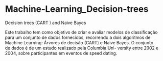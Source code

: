 # Machine-Learning_Decision-trees
Decision trees (CART ) and Naive Bayes

Este trabalho tem  como objetivo de criar e avaliar modelos de classificação para um conjunto de dados fornecidos, recorrendo a dois algoritmos de Machine Learning: Árvores de decisão (CART) e Naive Bayes. O conjunto de dados é de um estudo realizado pela Columbia Uni-
versity entre 2002 e 2004, sobre participantes em eventos de speed dating.
